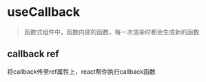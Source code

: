 # useCallback

> 函数式组件中，函数内部的函数，每一次渲染时都会生成新的函数

## callback ref

将callback传至ref属性上，react帮你执行callback函数
